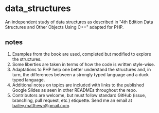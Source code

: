 # data_structures
An independent study of data structures as described in "4th Edition Data Structures and Other Objects Using C++" adapted for PHP. 

## notes
1. Examples from the book are used, completed but modified to explore the structures. 
2. Some liberties are taken in terms of how the code is written style-wise. 
3. Adaptations to PHP help one better understand the structures and, in turn, the differences between a strongly typed language and a duck typed language.
4. Additional notes on topics are included with links to the published Google Slides as seen in other READMEs throughout the repo.
5. Contributors are welcome, but must follow standard GitHub (issue, branching, pull request, etc.) etiquette. Send me an email at bailey.matthewr@gmail.com.

